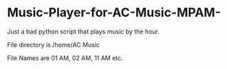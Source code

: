 # Music-Player-for-AC-Music-MPAM-
Just a bad python script that plays music by the hour.

File directory is /home/AC Music

File Names are 01 AM, 02 AM, 11 AM etc.

